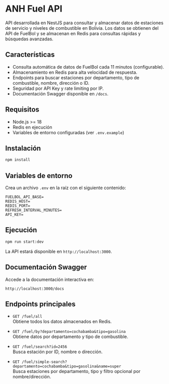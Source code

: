# ANH Fuel API

API desarrollada en NestJS para consultar y almacenar datos de estaciones de servicio y niveles de combustible en Bolivia. Los datos se obtienen del API de FuelBol y se almacenan en Redis para consultas rápidas y búsquedas avanzadas.

## Características

- Consulta automática de datos de FuelBol cada 11 minutos (configurable).
- Almacenamiento en Redis para alta velocidad de respuesta.
- Endpoints para buscar estaciones por departamento, tipo de combustible, nombre, dirección o ID.
- Seguridad por API Key y rate limiting por IP.
- Documentación Swagger disponible en `/docs`.

## Requisitos

- Node.js >= 18
- Redis en ejecución
- Variables de entorno configuradas (ver `.env.example`)

## Instalación

```bash
npm install
```

## Variables de entorno

Crea un archivo `.env` en la raíz con el siguiente contenido:

```
FUELBOL_API_BASE=
REDIS_HOST=
REDIS_PORT=
REFRESH_INTERVAL_MINUTES=
API_KEY=
```

## Ejecución

```bash
npm run start:dev
```

La API estará disponible en `http://localhost:3000`.

## Documentación Swagger

Accede a la documentación interactiva en:

```
http://localhost:3000/docs
```

## Endpoints principales

- `GET /fuel/all`  
  Obtiene todos los datos almacenados en Redis.

- `GET /fuel/by?departamento=cochabamba&tipo=gasolina`  
  Obtiene datos por departamento y tipo de combustible.

- `GET /fuel/search?id=2456`  
  Busca estación por ID, nombre o dirección.

- `GET /fuel/simple-search?departamento=cochabamba&tipo=gasolina&name=super`  
  Busca estaciones por departamento, tipo y filtro opcional por nombre/dirección.

